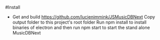 #Install
- Get and build https://github.com/lucienimmink/JSMusicDBNext
Copy output folder to this project's root folder
Run
    npm install
to install binaries of electron and then run
    npm start
to start the stand alone MusicDBNext